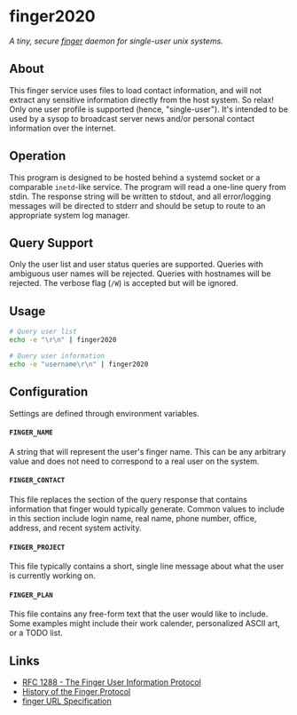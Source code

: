 # finger2020

*A tiny, secure [finger](https://en.wikipedia.org/wiki/Finger_protocol) daemon for single-user unix systems.*

## About

This finger service uses files to load contact information, and will not extract
any sensitive information directly from the host system. So relax! Only one user
profile is supported (hence, "single-user"). It's intended to be used by a sysop
to broadcast server news and/or personal contact information over the internet.

## Operation

This program is designed to be hosted behind a systemd socket or a comparable
``inetd``-like service. The program will read a one-line query from stdin. The
response string will be written to stdout, and all error/logging messages will
be directed to stderr and should be setup to route to an appropriate system log
manager.

## Query Support

Only the user list and user status queries are supported. Queries with
ambiguous user names will be rejected. Queries with hostnames will be rejected.
The verbose flag (``/W``) is accepted but will be ignored.

## Usage

```bash
# Query user list
echo -e "\r\n" | finger2020

# Query user information
echo -e "username\r\n" | finger2020
```

## Configuration

Settings are defined through environment variables.

#### ``FINGER_NAME``
A string that will represent the user's finger name. This can be any arbitrary
value and does not need to correspond to a real user on the system.


#### ``FINGER_CONTACT``
This file replaces the section of the query response that contains
information that finger would typically generate. Common values to include
in this section include login name, real name, phone number, office,
address, and recent system activity.

#### ``FINGER_PROJECT``
This file typically contains a short, single line message about what the
user is currently working on.

#### ``FINGER_PLAN``
This file contains any free-form text that the user would like to include.
Some examples might include their work calender, personalized ASCII art, or
a TODO list.

## Links

- [RFC 1288 - The Finger User Information Protocol](https://tools.ietf.org/html/rfc1288)
- [History of the Finger Protocol](http://www.rajivshah.com/Case_Studies/Finger/Finger.htm)
- [finger URL Specification](https://tools.ietf.org/html/draft-ietf-uri-url-finger-02)
